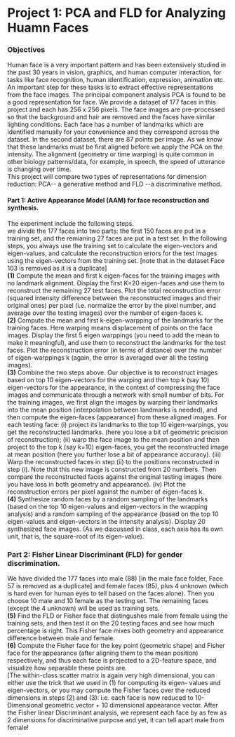 # Project 1: PCA and FLD for Analyzing Huamn Faces

### Objectives
Human face is a very important pattern and has been extensively studied in the past 30 years in vision, graphics, and human computer interaction, for tasks like face recognition, human identification, expression, animation etc. An important step for these tasks is to extract effective representations from the face images. The principal component analysis PCA is found to be a good representation for face.
We provide a dataset of 177 faces in this project and each has 256 x 256 pixels. The face images are pre-processed so that the background and hair are removed and the faces have similar lighting conditions. Each face has a number of landmarks which are identified manually for your convenience and they correspond across the dataset. In the second dataset, there are 87 points per image. As we know that these landmarks must be first aligned before we apply the PCA on the intensity. The alignment (geometry or time warping) is quite common in other biology patterns/data, for example, in speech, the speed of utterance is changing over time.  
This project will compare two types of representations for dimension reduction: PCA-- a generative method and FLD --a discriminative method.

#### Part 1: Active Appearance Model (AAM) for face reconstruction and synthesis.
The experiment include the following steps.  
we divide the 177 faces into two parts: the first 150 faces are put in a training set, and the remianing 27 faces are put in a test set. In the following steps, you always use the training set to calculate the eigen-vectors and eigen-values, and calculate the reconstruction errors for the test images using the eigen-vectors from the training set. [note that in the dataset Face 103 is removed as it is a duplicate]  
**(1)** Compute the mean and first k eigen-faces for the training images with no landmark alignment. Display the first K=20 eigen-faces and use them to reconstruct the remaining 27 test faces. Plot the total reconstruction error (squared intensity difference between the reconstructed images and their original ones) per pixel (i.e. normalize the error by the pixel number, and average over the testing images) over the number of eigen-faces k.  
**(2)** Compute the mean and first k-eigen-warpping of the landmarks for the training faces. Here warping means displacement of points on the face images. Display the first 5 eigen warppings (you need to add the mean to make it meaningful), and use them to reconstruct the landmarks for the test faces. Plot the reconstruction error (in terms of distance) over the number of eigen-warppings k (again, the error is averaged over all the testing images).  
**(3)** Combine the two steps above. Our objective is to reconstruct images based on top 10 eigen-vectors for the warping and then top k (say 10) eigen-vectors for the appearance, in the context of compressing the face images and communicate through a network with small number of bits. For the training images, we first align the images by warping their landmarks into the mean position (interpolation between landmarks is needed), and then compute the eigen-faces (appearance) from these aligned images. For each testing face: (i) project its landmarks to the top 10 eigen-warpings, you get the reconstructed landmarks. (here you lose a bit of geometric precision of reconstruction); (ii) warp the face image to the mean position and then project to the top k (say k=10) eigen-faces, you get the reconstructed image at mean position (here you further lose a bit of appearance accuracy). (iii) Warp the reconstructed faces in step (ii) to the positions reconstructed in step (i). Note that this new image is constructed from 20 numbers. Then compare the reconstructed faces against the original testing images (here you have loss in both geometry and appearance). (iv) Plot the reconstruction errors per pixel against the number of eigen-faces k.  
**(4)** Synthesize random faces by a random sampling of the landmarks (based on the top 10 eigen-values and eigen-vectors in the wrapping analysis) and a random sampling of the appearance (based on the top 10 eigen-values and eigen-vectors in the intensity analysis). Display 20 synthesized face images. (As we discussed in class, each axis has its own unit, that is, the square-root of its eigen-value).

### Part 2: Fisher Linear Discriminant (FLD) for gender discrimination.
We have divided the 177 faces into male (88) [in the male face folder, Face 57 is removed as a duplicate] and female faces (85), plus 4 unknown (which is hard even for human eyes to tell based on the faces alone). Then you choose 10 male and 10 female as the testing set. The remaining faces (except the 4 unknown) will be used as training sets.  
**(5)** Find the FLD or Fisher face that distingushes male from female using the training sets, and then test it on the 20 testing faces and see how much percentage is right. This Fisher face mixes both geometry and appearance difference between male and female.  
**(6)** Compute the Fisher face for the key point (geometric shape) and Fisher face for the appearance (after aligning them to the mean position) respectively, and thus each face is projected to a 2D-feature space, and visualize how separable these points are.  
[The within-class scatter matrix is again very high dimensional, you can either use the trick that we used in (1) for computing its eigen- values and eigen-vectors, or you may compute the Fisher faces over the reduced dimensions in steps (2) and (3): i.e. each face is now reduced to 10-Dimensional geometric vector + 10 dimensional appearance vector. After the Fisher linear Discriminant analysis, we represent each face by as few as 2 dimensions for discriminative purpose and yet, it can tell apart male from female!
